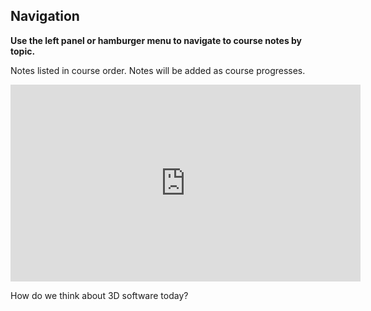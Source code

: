 ## Navigation

**Use the left panel or hamburger menu to navigate to course notes by topic.**

Notes listed in course order. Notes will be added as course progresses.

<figures><iframe width="560" height="315" src="https://www.youtube.com/embed/jlPc2Ginj94?si=vka0k3YUzmOhqwYv" title="YouTube video player" frameborder="0" allow="accelerometer; autoplay; clipboard-write; encrypted-media; gyroscope; picture-in-picture; web-share" referrerpolicy="strict-origin-when-cross-origin" allowfullscreen></iframe><figcaption>How do we think about 3D software today?</figcaption></figure>